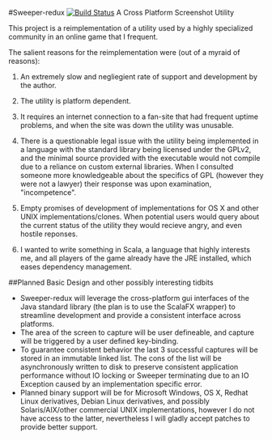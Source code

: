 #Sweeper-redux    [![Build Status](https://travis-ci.org/pensivearchitect/sweeper-redux.png)](https://travis-ci.org/pensivearchitect/sweeper-redux)
A Cross Platform Screenshot Utility

This project is a reimplementation of a utility used by a highly specialized community in an online game that I frequent.

The salient reasons for the reimplementation were (out of a myraid of reasons):

1) An extremely slow and negliegient rate of support and development by the author.

2) The utility is platform dependent.

3) It requires an internet connection to a fan-site that had frequent uptime problems, and when the site was down the utility was unusable.

4) There is a questionable legal issue with the utility being implemented in a language with the standard library being licensed under the GPLv2, and the minimal source provided with the executable would not compile due to a reliance on custom external libraries. When I consulted someone more knowledgeable about the specifics of GPL (however they were not a lawyer) their response was upon examination, "incompetence".

5) Empty promises of development of implementations for OS X and other UNIX implementations/clones. When potential users would query about the current status of the utility they would recieve angry, and even hostile reponses.

6) I wanted to write something in Scala, a language that highly interests me, and all players of the game already have the JRE installed, which eases dependency management.


##Planned Basic Design and other possibly interesting tidbits

* Sweeper-redux will leverage the cross-platform gui interfaces of the Java standard library (the plan is to use the ScalaFX wrapper) to streamline development and provide a consistent interface across platforms.
* The area of the screen to capture will be user defineable, and capture will be triggered by a user defined key-binding.
* To guarantee consistent behavior the last 3 successful captures will be stored in an immutable linked list. The cons of the list will be asynchronously written to disk to preserve consistent application performance without IO locking or Sweeper terminating due to an IO Exception caused by an implementation specific error.
* Planned binary support will be for Microsoft Windows, OS X, Redhat Linux derivatives, Debian Linux derivatives, and possibly Solaris/AIX/other commercial UNIX implementations, however I do not have access to the latter, nevertheless I will gladly accept patches to provide better support.

